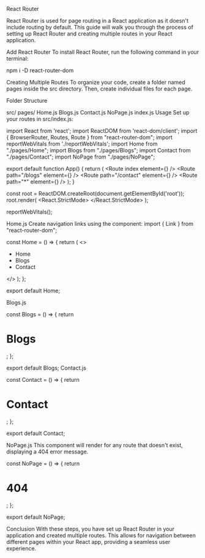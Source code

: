 React Router

React Router is used for page routing in a React application as it doesn't include routing by default. This guide will walk you through the process of setting up React Router and creating multiple routes in your React application.

Add React Router
To install React Router, run the following command in your terminal:

npm i -D react-router-dom


Creating Multiple Routes
To organize your code, create a folder named pages inside the src directory. Then, create individual files for each page.

Folder Structure


src/
  pages/
    Home.js
    Blogs.js
    Contact.js
    NoPage.js
  index.js
Usage
Set up your routes in src/index.js:




import React from 'react';
import ReactDOM from 'react-dom/client';
import { BrowserRouter, Routes, Route } from "react-router-dom";
import reportWebVitals from './reportWebVitals';
import Home from "./pages/Home";
import Blogs from "./pages/Blogs";
import Contact from "./pages/Contact";
import NoPage from "./pages/NoPage";

export default function App() {
  return (
    <BrowserRouter>
      <Routes>
        <Route index element={<Home />} />
        <Route path="/blogs" element={<Blogs />} />
        <Route path="/contact" element={<Contact />} />
        <Route path="*" element={<NoPage />} />
      </Routes>
    </BrowserRouter>
  );
}

const root = ReactDOM.createRoot(document.getElementById('root'));
root.render(
  <React.StrictMode>
    <App />
  </React.StrictMode>
);

reportWebVitals();


Home.js
Create navigation links using the <Link> component:
import { Link } from "react-router-dom";

const Home = () => {
    return (
        <>
            <nav>
                <ul>
                    <li>
                        <Link to="/">Home</Link>
                    </li>
                    <li>
                        <Link to="/blogs">Blogs</Link>
                    </li>
                    <li>
                        <Link to="/contact">Contact</Link>
                    </li>
                </ul>
            </nav>
        </>
    );
};

export default Home;



Blogs.js

const Blogs = () => {
    return <h1>Blogs</h1>;
};

export default Blogs;
Contact.js


const Contact = () => {
    return <h1>Contact</h1>;
};

export default Contact;



NoPage.js
This component will render for any route that doesn't exist, displaying a 404 error message.

const NoPage = () => {
    return <h1>404</h1>;
};

export default NoPage;



Conclusion
With these steps, you have set up React Router in your application and created multiple routes. This allows for navigation between different pages within your React app, providing a seamless user experience.







